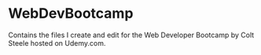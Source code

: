 # WebDevBootcamp
Contains the files I create and edit for the Web Developer Bootcamp by Colt Steele hosted on Udemy.com.

